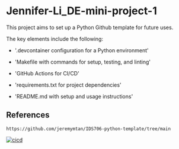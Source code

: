 # Jennifer-Li_DE-mini-project-1
This project aims to set up a Python Github template for future uses. 

The key elements include the following: 

* '.devcontainer configuration for a Python environment'

* 'Makefile with commands for setup, testing, and linting'

* 'GitHub Actions for CI/CD'

* 'requirements.txt for project dependencies'

* 'README.md with setup and usage instructions'


## References
    https://github.com/jeremymtan/IDS706-python-template/tree/main 


[![cicd](https://github.com/nogibjj/Jennifer-Li_DE-mini-project-1/actions/workflows/hello.yml/badge.svg)](https://github.com/nogibjj/Jennifer-Li_DE-mini-project-1/actions/workflows/hello.yml)


